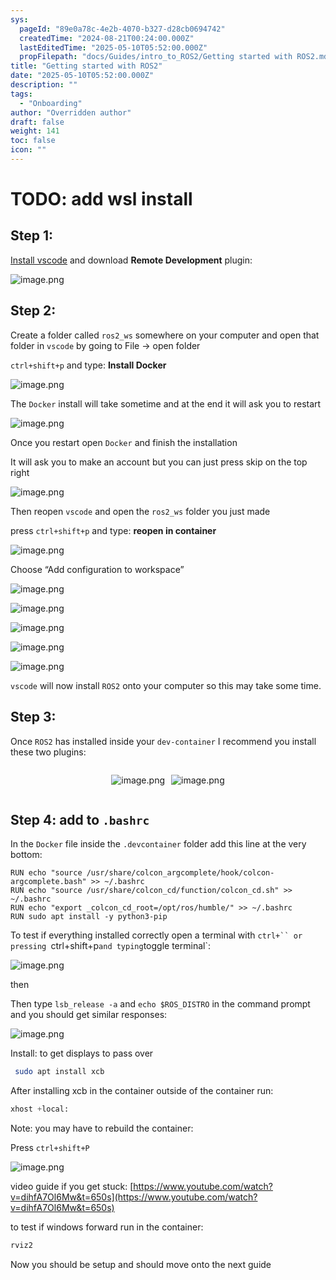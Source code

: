 ```yaml
---
sys:
  pageId: "89e0a78c-4e2b-4070-b327-d28cb0694742"
  createdTime: "2024-08-21T00:24:00.000Z"
  lastEditedTime: "2025-05-10T05:52:00.000Z"
  propFilepath: "docs/Guides/intro_to_ROS2/Getting started with ROS2.md"
title: "Getting started with ROS2"
date: "2025-05-10T05:52:00.000Z"
description: ""
tags:
  - "Onboarding"
author: "Overridden author"
draft: false
weight: 141
toc: false
icon: ""
---
```


# TODO: add wsl install

## Step 1:

[Install vscode](https://code.visualstudio.com/download) and download **Remote Development** plugin:

![image.png](https://prod-files-secure.s3.us-west-2.amazonaws.com/d518164a-d88e-44d1-a4ee-3adb3bd8bce0/efb52993-1881-4a40-b95e-6f020334f022/image.png?X-Amz-Algorithm=AWS4-HMAC-SHA256&X-Amz-Content-Sha256=UNSIGNED-PAYLOAD&X-Amz-Credential=ASIAZI2LB466WRMJ7BAD%2F20250721%2Fus-west-2%2Fs3%2Faws4_request&X-Amz-Date=20250721T071730Z&X-Amz-Expires=3600&X-Amz-Security-Token=IQoJb3JpZ2luX2VjELX%2F%2F%2F%2F%2F%2F%2F%2F%2F%2FwEaCXVzLXdlc3QtMiJIMEYCIQDLR2TCjBpKmk7aqssr8RQxR2sbzW4jbExrYQWBfF2MbwIhAIz5u6q7Xdf9TBxiW0CH4UQEAGswLRJ5lJ48onUTe%2Bc0KogECM7%2F%2F%2F%2F%2F%2F%2F%2F%2F%2FwEQABoMNjM3NDIzMTgzODA1IgzO1qSs%2BXG6GRovv1cq3AMKkwkKFUZ3%2FWFod48XHo7PrbOewputPevjE%2BPQtQi3SkWY%2BUDGqV9NiGVRrkuFS3WDTvY7YvxA%2BLYOSLnAXNvkdpiTisldc2ukIuaIBZchD0EZNO3qT5w5chdTfqbBINqxXV66EOt2tfxjhPoNmT4iJGyAMuw%2Fg6LWmGY1rd7LcMh6fF0s%2B3UefhCEVIE62GY%2BkutM68K8IfhezPeURZayzriVZ4DcprMDvB1SBYJ6Y2b2OsAzp2q%2FHIMbMJ8c9d1%2BxqPSsUrHHR1RWVIKWx%2FolE3H5BlfnGZ20rMQC%2Fy5auQIrADUxvBwY0pzGF4c25U74YafUlaYUKCqFfceLZdSx%2F5LvPr%2BDX%2F%2BhixOqMAEWYmbRVSSahFVq3WHQ%2FlfzcUvJkOYgGMeJ6RWy5bprsNKZlXF5eWtGMDpWKjT%2BRpqQGYoCOVEGRldMDnaSLG6U8bzB6bMC4GKvzNoN2bLTlxyNSHlae5aGG3jo2OJHwphEyo4S4cuCxtqExZZTBqkaYSiosfbnVlOpmrKMdtGW2gpdub2G4X62%2F2JDIaWJ%2FRGip5WvMqsO324OuqaRtNREn8em9nNrw4JTCJ1MmvxQyW3orbNVUMg8iS7hxAAvo%2FSM5pdQU55aEVbQ4VH%2FzD4kvfDBjqkAXaAkv2lR1ul0Up6klxlGR%2BQgQ771AcoZFMcbor%2FTPdosB0CRu4BOM1PBI12jOLVZOjCrWMe2VMTtRyQf8O8iXdVa%2F9pYqFW616h7N2ocXIxNkTeWFwZQfu0t1Ul05dppjQ7hF4YfchBFlMqnT32B5FBVI%2BHx68oSWCKAIsMFPXaFemHc8DGzo8O%2Flwn2p9P%2BPx0QOp3QHscZgg9eOAUSBPSmPT8&X-Amz-Signature=2281762d7728756ff2955bfd24f2dba832f48a06cc108a1fe676b43de774a258&X-Amz-SignedHeaders=host&x-amz-checksum-mode=ENABLED&x-id=GetObject)

## Step 2:

Create a folder called `ros2_ws` somewhere on your computer and open that folder in `vscode` by going to File → open folder 

`ctrl+shift+p` and type: **Install Docker**

![image.png](https://prod-files-secure.s3.us-west-2.amazonaws.com/d518164a-d88e-44d1-a4ee-3adb3bd8bce0/2269dc0e-1cd5-47ff-bceb-c04ad9b2eab0/image.png?X-Amz-Algorithm=AWS4-HMAC-SHA256&X-Amz-Content-Sha256=UNSIGNED-PAYLOAD&X-Amz-Credential=ASIAZI2LB466WRMJ7BAD%2F20250721%2Fus-west-2%2Fs3%2Faws4_request&X-Amz-Date=20250721T071730Z&X-Amz-Expires=3600&X-Amz-Security-Token=IQoJb3JpZ2luX2VjELX%2F%2F%2F%2F%2F%2F%2F%2F%2F%2FwEaCXVzLXdlc3QtMiJIMEYCIQDLR2TCjBpKmk7aqssr8RQxR2sbzW4jbExrYQWBfF2MbwIhAIz5u6q7Xdf9TBxiW0CH4UQEAGswLRJ5lJ48onUTe%2Bc0KogECM7%2F%2F%2F%2F%2F%2F%2F%2F%2F%2FwEQABoMNjM3NDIzMTgzODA1IgzO1qSs%2BXG6GRovv1cq3AMKkwkKFUZ3%2FWFod48XHo7PrbOewputPevjE%2BPQtQi3SkWY%2BUDGqV9NiGVRrkuFS3WDTvY7YvxA%2BLYOSLnAXNvkdpiTisldc2ukIuaIBZchD0EZNO3qT5w5chdTfqbBINqxXV66EOt2tfxjhPoNmT4iJGyAMuw%2Fg6LWmGY1rd7LcMh6fF0s%2B3UefhCEVIE62GY%2BkutM68K8IfhezPeURZayzriVZ4DcprMDvB1SBYJ6Y2b2OsAzp2q%2FHIMbMJ8c9d1%2BxqPSsUrHHR1RWVIKWx%2FolE3H5BlfnGZ20rMQC%2Fy5auQIrADUxvBwY0pzGF4c25U74YafUlaYUKCqFfceLZdSx%2F5LvPr%2BDX%2F%2BhixOqMAEWYmbRVSSahFVq3WHQ%2FlfzcUvJkOYgGMeJ6RWy5bprsNKZlXF5eWtGMDpWKjT%2BRpqQGYoCOVEGRldMDnaSLG6U8bzB6bMC4GKvzNoN2bLTlxyNSHlae5aGG3jo2OJHwphEyo4S4cuCxtqExZZTBqkaYSiosfbnVlOpmrKMdtGW2gpdub2G4X62%2F2JDIaWJ%2FRGip5WvMqsO324OuqaRtNREn8em9nNrw4JTCJ1MmvxQyW3orbNVUMg8iS7hxAAvo%2FSM5pdQU55aEVbQ4VH%2FzD4kvfDBjqkAXaAkv2lR1ul0Up6klxlGR%2BQgQ771AcoZFMcbor%2FTPdosB0CRu4BOM1PBI12jOLVZOjCrWMe2VMTtRyQf8O8iXdVa%2F9pYqFW616h7N2ocXIxNkTeWFwZQfu0t1Ul05dppjQ7hF4YfchBFlMqnT32B5FBVI%2BHx68oSWCKAIsMFPXaFemHc8DGzo8O%2Flwn2p9P%2BPx0QOp3QHscZgg9eOAUSBPSmPT8&X-Amz-Signature=2c7ff5edce56204eebd5e04a82053c781ba9af723d1eb6cd4863dca64269c078&X-Amz-SignedHeaders=host&x-amz-checksum-mode=ENABLED&x-id=GetObject)

The `Docker` install will take sometime and at the end it will ask you to restart

![image.png](https://prod-files-secure.s3.us-west-2.amazonaws.com/d518164a-d88e-44d1-a4ee-3adb3bd8bce0/ed233f78-be33-4b1f-b89c-9c346c0e961e/image.png?X-Amz-Algorithm=AWS4-HMAC-SHA256&X-Amz-Content-Sha256=UNSIGNED-PAYLOAD&X-Amz-Credential=ASIAZI2LB466WRMJ7BAD%2F20250721%2Fus-west-2%2Fs3%2Faws4_request&X-Amz-Date=20250721T071730Z&X-Amz-Expires=3600&X-Amz-Security-Token=IQoJb3JpZ2luX2VjELX%2F%2F%2F%2F%2F%2F%2F%2F%2F%2FwEaCXVzLXdlc3QtMiJIMEYCIQDLR2TCjBpKmk7aqssr8RQxR2sbzW4jbExrYQWBfF2MbwIhAIz5u6q7Xdf9TBxiW0CH4UQEAGswLRJ5lJ48onUTe%2Bc0KogECM7%2F%2F%2F%2F%2F%2F%2F%2F%2F%2FwEQABoMNjM3NDIzMTgzODA1IgzO1qSs%2BXG6GRovv1cq3AMKkwkKFUZ3%2FWFod48XHo7PrbOewputPevjE%2BPQtQi3SkWY%2BUDGqV9NiGVRrkuFS3WDTvY7YvxA%2BLYOSLnAXNvkdpiTisldc2ukIuaIBZchD0EZNO3qT5w5chdTfqbBINqxXV66EOt2tfxjhPoNmT4iJGyAMuw%2Fg6LWmGY1rd7LcMh6fF0s%2B3UefhCEVIE62GY%2BkutM68K8IfhezPeURZayzriVZ4DcprMDvB1SBYJ6Y2b2OsAzp2q%2FHIMbMJ8c9d1%2BxqPSsUrHHR1RWVIKWx%2FolE3H5BlfnGZ20rMQC%2Fy5auQIrADUxvBwY0pzGF4c25U74YafUlaYUKCqFfceLZdSx%2F5LvPr%2BDX%2F%2BhixOqMAEWYmbRVSSahFVq3WHQ%2FlfzcUvJkOYgGMeJ6RWy5bprsNKZlXF5eWtGMDpWKjT%2BRpqQGYoCOVEGRldMDnaSLG6U8bzB6bMC4GKvzNoN2bLTlxyNSHlae5aGG3jo2OJHwphEyo4S4cuCxtqExZZTBqkaYSiosfbnVlOpmrKMdtGW2gpdub2G4X62%2F2JDIaWJ%2FRGip5WvMqsO324OuqaRtNREn8em9nNrw4JTCJ1MmvxQyW3orbNVUMg8iS7hxAAvo%2FSM5pdQU55aEVbQ4VH%2FzD4kvfDBjqkAXaAkv2lR1ul0Up6klxlGR%2BQgQ771AcoZFMcbor%2FTPdosB0CRu4BOM1PBI12jOLVZOjCrWMe2VMTtRyQf8O8iXdVa%2F9pYqFW616h7N2ocXIxNkTeWFwZQfu0t1Ul05dppjQ7hF4YfchBFlMqnT32B5FBVI%2BHx68oSWCKAIsMFPXaFemHc8DGzo8O%2Flwn2p9P%2BPx0QOp3QHscZgg9eOAUSBPSmPT8&X-Amz-Signature=93623a52aed826af832be0ebdb332cfd0cb6d6b3befe0bc0927ba5fc34292fa2&X-Amz-SignedHeaders=host&x-amz-checksum-mode=ENABLED&x-id=GetObject)

Once you restart open `Docker` and finish the installation

It will ask you to make an account but you can just press skip on the top right

![image.png](https://prod-files-secure.s3.us-west-2.amazonaws.com/d518164a-d88e-44d1-a4ee-3adb3bd8bce0/21010ad9-1659-4fd9-9f59-9932a09b2a3d/image.png?X-Amz-Algorithm=AWS4-HMAC-SHA256&X-Amz-Content-Sha256=UNSIGNED-PAYLOAD&X-Amz-Credential=ASIAZI2LB466WRMJ7BAD%2F20250721%2Fus-west-2%2Fs3%2Faws4_request&X-Amz-Date=20250721T071730Z&X-Amz-Expires=3600&X-Amz-Security-Token=IQoJb3JpZ2luX2VjELX%2F%2F%2F%2F%2F%2F%2F%2F%2F%2FwEaCXVzLXdlc3QtMiJIMEYCIQDLR2TCjBpKmk7aqssr8RQxR2sbzW4jbExrYQWBfF2MbwIhAIz5u6q7Xdf9TBxiW0CH4UQEAGswLRJ5lJ48onUTe%2Bc0KogECM7%2F%2F%2F%2F%2F%2F%2F%2F%2F%2FwEQABoMNjM3NDIzMTgzODA1IgzO1qSs%2BXG6GRovv1cq3AMKkwkKFUZ3%2FWFod48XHo7PrbOewputPevjE%2BPQtQi3SkWY%2BUDGqV9NiGVRrkuFS3WDTvY7YvxA%2BLYOSLnAXNvkdpiTisldc2ukIuaIBZchD0EZNO3qT5w5chdTfqbBINqxXV66EOt2tfxjhPoNmT4iJGyAMuw%2Fg6LWmGY1rd7LcMh6fF0s%2B3UefhCEVIE62GY%2BkutM68K8IfhezPeURZayzriVZ4DcprMDvB1SBYJ6Y2b2OsAzp2q%2FHIMbMJ8c9d1%2BxqPSsUrHHR1RWVIKWx%2FolE3H5BlfnGZ20rMQC%2Fy5auQIrADUxvBwY0pzGF4c25U74YafUlaYUKCqFfceLZdSx%2F5LvPr%2BDX%2F%2BhixOqMAEWYmbRVSSahFVq3WHQ%2FlfzcUvJkOYgGMeJ6RWy5bprsNKZlXF5eWtGMDpWKjT%2BRpqQGYoCOVEGRldMDnaSLG6U8bzB6bMC4GKvzNoN2bLTlxyNSHlae5aGG3jo2OJHwphEyo4S4cuCxtqExZZTBqkaYSiosfbnVlOpmrKMdtGW2gpdub2G4X62%2F2JDIaWJ%2FRGip5WvMqsO324OuqaRtNREn8em9nNrw4JTCJ1MmvxQyW3orbNVUMg8iS7hxAAvo%2FSM5pdQU55aEVbQ4VH%2FzD4kvfDBjqkAXaAkv2lR1ul0Up6klxlGR%2BQgQ771AcoZFMcbor%2FTPdosB0CRu4BOM1PBI12jOLVZOjCrWMe2VMTtRyQf8O8iXdVa%2F9pYqFW616h7N2ocXIxNkTeWFwZQfu0t1Ul05dppjQ7hF4YfchBFlMqnT32B5FBVI%2BHx68oSWCKAIsMFPXaFemHc8DGzo8O%2Flwn2p9P%2BPx0QOp3QHscZgg9eOAUSBPSmPT8&X-Amz-Signature=d4995b8731d2b5ea239537af8e650fe5387421ca8d70f445b6743b9e0ee8b6fb&X-Amz-SignedHeaders=host&x-amz-checksum-mode=ENABLED&x-id=GetObject)

Then reopen `vscode` and open the `ros2_ws` folder you just made

press `ctrl+shift+p` and type: **reopen in container**

![image.png](https://prod-files-secure.s3.us-west-2.amazonaws.com/d518164a-d88e-44d1-a4ee-3adb3bd8bce0/4e93b8c2-41ad-488c-8095-c74205196118/image.png?X-Amz-Algorithm=AWS4-HMAC-SHA256&X-Amz-Content-Sha256=UNSIGNED-PAYLOAD&X-Amz-Credential=ASIAZI2LB466WRMJ7BAD%2F20250721%2Fus-west-2%2Fs3%2Faws4_request&X-Amz-Date=20250721T071730Z&X-Amz-Expires=3600&X-Amz-Security-Token=IQoJb3JpZ2luX2VjELX%2F%2F%2F%2F%2F%2F%2F%2F%2F%2FwEaCXVzLXdlc3QtMiJIMEYCIQDLR2TCjBpKmk7aqssr8RQxR2sbzW4jbExrYQWBfF2MbwIhAIz5u6q7Xdf9TBxiW0CH4UQEAGswLRJ5lJ48onUTe%2Bc0KogECM7%2F%2F%2F%2F%2F%2F%2F%2F%2F%2FwEQABoMNjM3NDIzMTgzODA1IgzO1qSs%2BXG6GRovv1cq3AMKkwkKFUZ3%2FWFod48XHo7PrbOewputPevjE%2BPQtQi3SkWY%2BUDGqV9NiGVRrkuFS3WDTvY7YvxA%2BLYOSLnAXNvkdpiTisldc2ukIuaIBZchD0EZNO3qT5w5chdTfqbBINqxXV66EOt2tfxjhPoNmT4iJGyAMuw%2Fg6LWmGY1rd7LcMh6fF0s%2B3UefhCEVIE62GY%2BkutM68K8IfhezPeURZayzriVZ4DcprMDvB1SBYJ6Y2b2OsAzp2q%2FHIMbMJ8c9d1%2BxqPSsUrHHR1RWVIKWx%2FolE3H5BlfnGZ20rMQC%2Fy5auQIrADUxvBwY0pzGF4c25U74YafUlaYUKCqFfceLZdSx%2F5LvPr%2BDX%2F%2BhixOqMAEWYmbRVSSahFVq3WHQ%2FlfzcUvJkOYgGMeJ6RWy5bprsNKZlXF5eWtGMDpWKjT%2BRpqQGYoCOVEGRldMDnaSLG6U8bzB6bMC4GKvzNoN2bLTlxyNSHlae5aGG3jo2OJHwphEyo4S4cuCxtqExZZTBqkaYSiosfbnVlOpmrKMdtGW2gpdub2G4X62%2F2JDIaWJ%2FRGip5WvMqsO324OuqaRtNREn8em9nNrw4JTCJ1MmvxQyW3orbNVUMg8iS7hxAAvo%2FSM5pdQU55aEVbQ4VH%2FzD4kvfDBjqkAXaAkv2lR1ul0Up6klxlGR%2BQgQ771AcoZFMcbor%2FTPdosB0CRu4BOM1PBI12jOLVZOjCrWMe2VMTtRyQf8O8iXdVa%2F9pYqFW616h7N2ocXIxNkTeWFwZQfu0t1Ul05dppjQ7hF4YfchBFlMqnT32B5FBVI%2BHx68oSWCKAIsMFPXaFemHc8DGzo8O%2Flwn2p9P%2BPx0QOp3QHscZgg9eOAUSBPSmPT8&X-Amz-Signature=f710f5602d4d8a65bc8faa62a6f4084968f3b14f44a48d3884a51040d9e94afe&X-Amz-SignedHeaders=host&x-amz-checksum-mode=ENABLED&x-id=GetObject)

Choose “Add configuration to workspace”

![image.png](https://prod-files-secure.s3.us-west-2.amazonaws.com/d518164a-d88e-44d1-a4ee-3adb3bd8bce0/9560b282-5060-4989-ba37-97e7b2c22476/image.png?X-Amz-Algorithm=AWS4-HMAC-SHA256&X-Amz-Content-Sha256=UNSIGNED-PAYLOAD&X-Amz-Credential=ASIAZI2LB466WRMJ7BAD%2F20250721%2Fus-west-2%2Fs3%2Faws4_request&X-Amz-Date=20250721T071730Z&X-Amz-Expires=3600&X-Amz-Security-Token=IQoJb3JpZ2luX2VjELX%2F%2F%2F%2F%2F%2F%2F%2F%2F%2FwEaCXVzLXdlc3QtMiJIMEYCIQDLR2TCjBpKmk7aqssr8RQxR2sbzW4jbExrYQWBfF2MbwIhAIz5u6q7Xdf9TBxiW0CH4UQEAGswLRJ5lJ48onUTe%2Bc0KogECM7%2F%2F%2F%2F%2F%2F%2F%2F%2F%2FwEQABoMNjM3NDIzMTgzODA1IgzO1qSs%2BXG6GRovv1cq3AMKkwkKFUZ3%2FWFod48XHo7PrbOewputPevjE%2BPQtQi3SkWY%2BUDGqV9NiGVRrkuFS3WDTvY7YvxA%2BLYOSLnAXNvkdpiTisldc2ukIuaIBZchD0EZNO3qT5w5chdTfqbBINqxXV66EOt2tfxjhPoNmT4iJGyAMuw%2Fg6LWmGY1rd7LcMh6fF0s%2B3UefhCEVIE62GY%2BkutM68K8IfhezPeURZayzriVZ4DcprMDvB1SBYJ6Y2b2OsAzp2q%2FHIMbMJ8c9d1%2BxqPSsUrHHR1RWVIKWx%2FolE3H5BlfnGZ20rMQC%2Fy5auQIrADUxvBwY0pzGF4c25U74YafUlaYUKCqFfceLZdSx%2F5LvPr%2BDX%2F%2BhixOqMAEWYmbRVSSahFVq3WHQ%2FlfzcUvJkOYgGMeJ6RWy5bprsNKZlXF5eWtGMDpWKjT%2BRpqQGYoCOVEGRldMDnaSLG6U8bzB6bMC4GKvzNoN2bLTlxyNSHlae5aGG3jo2OJHwphEyo4S4cuCxtqExZZTBqkaYSiosfbnVlOpmrKMdtGW2gpdub2G4X62%2F2JDIaWJ%2FRGip5WvMqsO324OuqaRtNREn8em9nNrw4JTCJ1MmvxQyW3orbNVUMg8iS7hxAAvo%2FSM5pdQU55aEVbQ4VH%2FzD4kvfDBjqkAXaAkv2lR1ul0Up6klxlGR%2BQgQ771AcoZFMcbor%2FTPdosB0CRu4BOM1PBI12jOLVZOjCrWMe2VMTtRyQf8O8iXdVa%2F9pYqFW616h7N2ocXIxNkTeWFwZQfu0t1Ul05dppjQ7hF4YfchBFlMqnT32B5FBVI%2BHx68oSWCKAIsMFPXaFemHc8DGzo8O%2Flwn2p9P%2BPx0QOp3QHscZgg9eOAUSBPSmPT8&X-Amz-Signature=de3c0574bff03fe7b13b51ac947d8c503a6cda7b9a4e43868cc230a49acc9227&X-Amz-SignedHeaders=host&x-amz-checksum-mode=ENABLED&x-id=GetObject)

![image.png](https://prod-files-secure.s3.us-west-2.amazonaws.com/d518164a-d88e-44d1-a4ee-3adb3bd8bce0/2ee63f81-886b-48e8-a553-dc6e5eac99e4/image.png?X-Amz-Algorithm=AWS4-HMAC-SHA256&X-Amz-Content-Sha256=UNSIGNED-PAYLOAD&X-Amz-Credential=ASIAZI2LB466WRMJ7BAD%2F20250721%2Fus-west-2%2Fs3%2Faws4_request&X-Amz-Date=20250721T071730Z&X-Amz-Expires=3600&X-Amz-Security-Token=IQoJb3JpZ2luX2VjELX%2F%2F%2F%2F%2F%2F%2F%2F%2F%2FwEaCXVzLXdlc3QtMiJIMEYCIQDLR2TCjBpKmk7aqssr8RQxR2sbzW4jbExrYQWBfF2MbwIhAIz5u6q7Xdf9TBxiW0CH4UQEAGswLRJ5lJ48onUTe%2Bc0KogECM7%2F%2F%2F%2F%2F%2F%2F%2F%2F%2FwEQABoMNjM3NDIzMTgzODA1IgzO1qSs%2BXG6GRovv1cq3AMKkwkKFUZ3%2FWFod48XHo7PrbOewputPevjE%2BPQtQi3SkWY%2BUDGqV9NiGVRrkuFS3WDTvY7YvxA%2BLYOSLnAXNvkdpiTisldc2ukIuaIBZchD0EZNO3qT5w5chdTfqbBINqxXV66EOt2tfxjhPoNmT4iJGyAMuw%2Fg6LWmGY1rd7LcMh6fF0s%2B3UefhCEVIE62GY%2BkutM68K8IfhezPeURZayzriVZ4DcprMDvB1SBYJ6Y2b2OsAzp2q%2FHIMbMJ8c9d1%2BxqPSsUrHHR1RWVIKWx%2FolE3H5BlfnGZ20rMQC%2Fy5auQIrADUxvBwY0pzGF4c25U74YafUlaYUKCqFfceLZdSx%2F5LvPr%2BDX%2F%2BhixOqMAEWYmbRVSSahFVq3WHQ%2FlfzcUvJkOYgGMeJ6RWy5bprsNKZlXF5eWtGMDpWKjT%2BRpqQGYoCOVEGRldMDnaSLG6U8bzB6bMC4GKvzNoN2bLTlxyNSHlae5aGG3jo2OJHwphEyo4S4cuCxtqExZZTBqkaYSiosfbnVlOpmrKMdtGW2gpdub2G4X62%2F2JDIaWJ%2FRGip5WvMqsO324OuqaRtNREn8em9nNrw4JTCJ1MmvxQyW3orbNVUMg8iS7hxAAvo%2FSM5pdQU55aEVbQ4VH%2FzD4kvfDBjqkAXaAkv2lR1ul0Up6klxlGR%2BQgQ771AcoZFMcbor%2FTPdosB0CRu4BOM1PBI12jOLVZOjCrWMe2VMTtRyQf8O8iXdVa%2F9pYqFW616h7N2ocXIxNkTeWFwZQfu0t1Ul05dppjQ7hF4YfchBFlMqnT32B5FBVI%2BHx68oSWCKAIsMFPXaFemHc8DGzo8O%2Flwn2p9P%2BPx0QOp3QHscZgg9eOAUSBPSmPT8&X-Amz-Signature=883f9369f10f9089765f282e5b52a55bcf5d4fac75ab9be839fed91580a8e9cf&X-Amz-SignedHeaders=host&x-amz-checksum-mode=ENABLED&x-id=GetObject)

![image.png](https://prod-files-secure.s3.us-west-2.amazonaws.com/d518164a-d88e-44d1-a4ee-3adb3bd8bce0/ae1580b2-b048-407e-aed9-b584224a7a04/image.png?X-Amz-Algorithm=AWS4-HMAC-SHA256&X-Amz-Content-Sha256=UNSIGNED-PAYLOAD&X-Amz-Credential=ASIAZI2LB466WRMJ7BAD%2F20250721%2Fus-west-2%2Fs3%2Faws4_request&X-Amz-Date=20250721T071730Z&X-Amz-Expires=3600&X-Amz-Security-Token=IQoJb3JpZ2luX2VjELX%2F%2F%2F%2F%2F%2F%2F%2F%2F%2FwEaCXVzLXdlc3QtMiJIMEYCIQDLR2TCjBpKmk7aqssr8RQxR2sbzW4jbExrYQWBfF2MbwIhAIz5u6q7Xdf9TBxiW0CH4UQEAGswLRJ5lJ48onUTe%2Bc0KogECM7%2F%2F%2F%2F%2F%2F%2F%2F%2F%2FwEQABoMNjM3NDIzMTgzODA1IgzO1qSs%2BXG6GRovv1cq3AMKkwkKFUZ3%2FWFod48XHo7PrbOewputPevjE%2BPQtQi3SkWY%2BUDGqV9NiGVRrkuFS3WDTvY7YvxA%2BLYOSLnAXNvkdpiTisldc2ukIuaIBZchD0EZNO3qT5w5chdTfqbBINqxXV66EOt2tfxjhPoNmT4iJGyAMuw%2Fg6LWmGY1rd7LcMh6fF0s%2B3UefhCEVIE62GY%2BkutM68K8IfhezPeURZayzriVZ4DcprMDvB1SBYJ6Y2b2OsAzp2q%2FHIMbMJ8c9d1%2BxqPSsUrHHR1RWVIKWx%2FolE3H5BlfnGZ20rMQC%2Fy5auQIrADUxvBwY0pzGF4c25U74YafUlaYUKCqFfceLZdSx%2F5LvPr%2BDX%2F%2BhixOqMAEWYmbRVSSahFVq3WHQ%2FlfzcUvJkOYgGMeJ6RWy5bprsNKZlXF5eWtGMDpWKjT%2BRpqQGYoCOVEGRldMDnaSLG6U8bzB6bMC4GKvzNoN2bLTlxyNSHlae5aGG3jo2OJHwphEyo4S4cuCxtqExZZTBqkaYSiosfbnVlOpmrKMdtGW2gpdub2G4X62%2F2JDIaWJ%2FRGip5WvMqsO324OuqaRtNREn8em9nNrw4JTCJ1MmvxQyW3orbNVUMg8iS7hxAAvo%2FSM5pdQU55aEVbQ4VH%2FzD4kvfDBjqkAXaAkv2lR1ul0Up6klxlGR%2BQgQ771AcoZFMcbor%2FTPdosB0CRu4BOM1PBI12jOLVZOjCrWMe2VMTtRyQf8O8iXdVa%2F9pYqFW616h7N2ocXIxNkTeWFwZQfu0t1Ul05dppjQ7hF4YfchBFlMqnT32B5FBVI%2BHx68oSWCKAIsMFPXaFemHc8DGzo8O%2Flwn2p9P%2BPx0QOp3QHscZgg9eOAUSBPSmPT8&X-Amz-Signature=f37920a97ff8adb9a944b1d676834dcba46c998626f4d7931102272748796289&X-Amz-SignedHeaders=host&x-amz-checksum-mode=ENABLED&x-id=GetObject)

![image.png](https://prod-files-secure.s3.us-west-2.amazonaws.com/d518164a-d88e-44d1-a4ee-3adb3bd8bce0/53255b28-f75e-430f-b9e3-c0ac8577e42b/image.png?X-Amz-Algorithm=AWS4-HMAC-SHA256&X-Amz-Content-Sha256=UNSIGNED-PAYLOAD&X-Amz-Credential=ASIAZI2LB466WRMJ7BAD%2F20250721%2Fus-west-2%2Fs3%2Faws4_request&X-Amz-Date=20250721T071730Z&X-Amz-Expires=3600&X-Amz-Security-Token=IQoJb3JpZ2luX2VjELX%2F%2F%2F%2F%2F%2F%2F%2F%2F%2FwEaCXVzLXdlc3QtMiJIMEYCIQDLR2TCjBpKmk7aqssr8RQxR2sbzW4jbExrYQWBfF2MbwIhAIz5u6q7Xdf9TBxiW0CH4UQEAGswLRJ5lJ48onUTe%2Bc0KogECM7%2F%2F%2F%2F%2F%2F%2F%2F%2F%2FwEQABoMNjM3NDIzMTgzODA1IgzO1qSs%2BXG6GRovv1cq3AMKkwkKFUZ3%2FWFod48XHo7PrbOewputPevjE%2BPQtQi3SkWY%2BUDGqV9NiGVRrkuFS3WDTvY7YvxA%2BLYOSLnAXNvkdpiTisldc2ukIuaIBZchD0EZNO3qT5w5chdTfqbBINqxXV66EOt2tfxjhPoNmT4iJGyAMuw%2Fg6LWmGY1rd7LcMh6fF0s%2B3UefhCEVIE62GY%2BkutM68K8IfhezPeURZayzriVZ4DcprMDvB1SBYJ6Y2b2OsAzp2q%2FHIMbMJ8c9d1%2BxqPSsUrHHR1RWVIKWx%2FolE3H5BlfnGZ20rMQC%2Fy5auQIrADUxvBwY0pzGF4c25U74YafUlaYUKCqFfceLZdSx%2F5LvPr%2BDX%2F%2BhixOqMAEWYmbRVSSahFVq3WHQ%2FlfzcUvJkOYgGMeJ6RWy5bprsNKZlXF5eWtGMDpWKjT%2BRpqQGYoCOVEGRldMDnaSLG6U8bzB6bMC4GKvzNoN2bLTlxyNSHlae5aGG3jo2OJHwphEyo4S4cuCxtqExZZTBqkaYSiosfbnVlOpmrKMdtGW2gpdub2G4X62%2F2JDIaWJ%2FRGip5WvMqsO324OuqaRtNREn8em9nNrw4JTCJ1MmvxQyW3orbNVUMg8iS7hxAAvo%2FSM5pdQU55aEVbQ4VH%2FzD4kvfDBjqkAXaAkv2lR1ul0Up6klxlGR%2BQgQ771AcoZFMcbor%2FTPdosB0CRu4BOM1PBI12jOLVZOjCrWMe2VMTtRyQf8O8iXdVa%2F9pYqFW616h7N2ocXIxNkTeWFwZQfu0t1Ul05dppjQ7hF4YfchBFlMqnT32B5FBVI%2BHx68oSWCKAIsMFPXaFemHc8DGzo8O%2Flwn2p9P%2BPx0QOp3QHscZgg9eOAUSBPSmPT8&X-Amz-Signature=811da1e741a979f63d58a74356842e1111b92c6b2edbeaf564b83fb8c175b9e8&X-Amz-SignedHeaders=host&x-amz-checksum-mode=ENABLED&x-id=GetObject)

![image.png](https://prod-files-secure.s3.us-west-2.amazonaws.com/d518164a-d88e-44d1-a4ee-3adb3bd8bce0/7c562767-5af9-4ffb-97d1-327bcdf4ee00/image.png?X-Amz-Algorithm=AWS4-HMAC-SHA256&X-Amz-Content-Sha256=UNSIGNED-PAYLOAD&X-Amz-Credential=ASIAZI2LB466WRMJ7BAD%2F20250721%2Fus-west-2%2Fs3%2Faws4_request&X-Amz-Date=20250721T071730Z&X-Amz-Expires=3600&X-Amz-Security-Token=IQoJb3JpZ2luX2VjELX%2F%2F%2F%2F%2F%2F%2F%2F%2F%2FwEaCXVzLXdlc3QtMiJIMEYCIQDLR2TCjBpKmk7aqssr8RQxR2sbzW4jbExrYQWBfF2MbwIhAIz5u6q7Xdf9TBxiW0CH4UQEAGswLRJ5lJ48onUTe%2Bc0KogECM7%2F%2F%2F%2F%2F%2F%2F%2F%2F%2FwEQABoMNjM3NDIzMTgzODA1IgzO1qSs%2BXG6GRovv1cq3AMKkwkKFUZ3%2FWFod48XHo7PrbOewputPevjE%2BPQtQi3SkWY%2BUDGqV9NiGVRrkuFS3WDTvY7YvxA%2BLYOSLnAXNvkdpiTisldc2ukIuaIBZchD0EZNO3qT5w5chdTfqbBINqxXV66EOt2tfxjhPoNmT4iJGyAMuw%2Fg6LWmGY1rd7LcMh6fF0s%2B3UefhCEVIE62GY%2BkutM68K8IfhezPeURZayzriVZ4DcprMDvB1SBYJ6Y2b2OsAzp2q%2FHIMbMJ8c9d1%2BxqPSsUrHHR1RWVIKWx%2FolE3H5BlfnGZ20rMQC%2Fy5auQIrADUxvBwY0pzGF4c25U74YafUlaYUKCqFfceLZdSx%2F5LvPr%2BDX%2F%2BhixOqMAEWYmbRVSSahFVq3WHQ%2FlfzcUvJkOYgGMeJ6RWy5bprsNKZlXF5eWtGMDpWKjT%2BRpqQGYoCOVEGRldMDnaSLG6U8bzB6bMC4GKvzNoN2bLTlxyNSHlae5aGG3jo2OJHwphEyo4S4cuCxtqExZZTBqkaYSiosfbnVlOpmrKMdtGW2gpdub2G4X62%2F2JDIaWJ%2FRGip5WvMqsO324OuqaRtNREn8em9nNrw4JTCJ1MmvxQyW3orbNVUMg8iS7hxAAvo%2FSM5pdQU55aEVbQ4VH%2FzD4kvfDBjqkAXaAkv2lR1ul0Up6klxlGR%2BQgQ771AcoZFMcbor%2FTPdosB0CRu4BOM1PBI12jOLVZOjCrWMe2VMTtRyQf8O8iXdVa%2F9pYqFW616h7N2ocXIxNkTeWFwZQfu0t1Ul05dppjQ7hF4YfchBFlMqnT32B5FBVI%2BHx68oSWCKAIsMFPXaFemHc8DGzo8O%2Flwn2p9P%2BPx0QOp3QHscZgg9eOAUSBPSmPT8&X-Amz-Signature=249c95fa55f4705df5c1d96fc5d71b094f4cb8fbe9f6cba78cac647608faaf7b&X-Amz-SignedHeaders=host&x-amz-checksum-mode=ENABLED&x-id=GetObject)

`vscode` will now install `ROS2` onto your computer so this may take some time.

## Step 3:

Once `ROS2` has installed inside your `dev-container` I recommend you install these two plugins:

<div style="display: flex;flex-direction: row; column-gap:10px; max-width: 630px;justify-content: center;">
<div>

![image.png](https://prod-files-secure.s3.us-west-2.amazonaws.com/d518164a-d88e-44d1-a4ee-3adb3bd8bce0/3fc3d550-5a54-4ba1-ba6b-faa01cdb7369/image.png?X-Amz-Algorithm=AWS4-HMAC-SHA256&X-Amz-Content-Sha256=UNSIGNED-PAYLOAD&X-Amz-Credential=ASIAZI2LB466T6SMJDDB%2F20250721%2Fus-west-2%2Fs3%2Faws4_request&X-Amz-Date=20250721T071735Z&X-Amz-Expires=3600&X-Amz-Security-Token=IQoJb3JpZ2luX2VjELX%2F%2F%2F%2F%2F%2F%2F%2F%2F%2FwEaCXVzLXdlc3QtMiJGMEQCIBzQDInznTJdi9EjGrQByDdPIf1Cxue9QFigB76djyMTAiBlFT2yM88vBv1g9F7V%2FwqbV6W597znCQpe8kGoDmmmcSqIBAjO%2F%2F%2F%2F%2F%2F%2F%2F%2F%2F8BEAAaDDYzNzQyMzE4MzgwNSIMD4oOPpmqV1vA6Bz7KtwDgXUmNupSwi6%2BIa7FiSlsU3N8OR1U6b8WnOK8XgC5rBZmMfTGbe8ix99x2MCicxZOb3suIaNJ%2BCHS79c331DsfsH6Y4JO6onqBR1fWuK%2FGH1D0OzaB8S8I00rQQap0lc%2FSSmNF83YBgJcHb396l3e8g5XMcX%2BHrOfFWcLEEYgO%2F%2FcT7PN570mKNDmahl4YP9Q6QMmCyJgYbxaIPyXVPncl14%2FxQZ4qcQ8MkbDuXiCAqvMfD6ec6R6npb13jcr%2BTLAXkiXG510ZIz%2BqnoPA7Nd%2BN%2FSn5GOkEwu%2FundDsfFX44JIbWQo%2F0%2F2ZZYvujxSuKVOn71SoyNR%2BMAnx%2BZvvhOO2qCRN22Dnax%2FKoizcjBs1exeQIcpTBTySy1tp%2FmtfBZwShURYqpsVQdklmCi5OKmk%2B1%2B7f28JaYsyNUEi7%2FGoZRWGBSjSZ7ns9PejTkv0LTzSKyJieGc5cw%2FcUCtqWkrhC79Weg6oiFITDyIgUYbg5qwjAFw2yYFPR7ycDik2yn7t1tfK63TqBJ1mOQYol1w%2FGofCm9%2B40JbzxMD%2FBSTGfmFGHyKF1pvElAocBQzb8vtdGCFa9MnvLt%2FlQOvWmbeV4XhciCTRRRNs4epkx0IcXBVq5ZJilEW4ZAGZcw2ZP3wwY6pgHVffyUdUSoIEep5ljr1qu3K8BH6AXeiRMnyu1x%2FCR%2FOhsa%2FZgL0lSq2GrIj7123ZAFhAMYOhW2I%2FKFlveq84ObyUrDGLGi9%2FvSgrytXIeiko0YnF6ngLK62EiRr85xw0EtVbRpK6n5ZfO1TWdeUAvzfZotmhb0QZW5Cgno0JMPTkCRuMTmsWwN32rpTVC6rbNNEkIbGSWeLGz3CSi4pTXT7r5tjZsx&X-Amz-Signature=381313fbe2672708efbe54d59fb112cffbc29b1bf4aa3757cb4830fb38d4a1e5&X-Amz-SignedHeaders=host&x-amz-checksum-mode=ENABLED&x-id=GetObject)

</div>
<div>

![image.png](https://prod-files-secure.s3.us-west-2.amazonaws.com/d518164a-d88e-44d1-a4ee-3adb3bd8bce0/d994cc66-13c2-4093-a5a3-f84cf4601a82/image.png?X-Amz-Algorithm=AWS4-HMAC-SHA256&X-Amz-Content-Sha256=UNSIGNED-PAYLOAD&X-Amz-Credential=ASIAZI2LB466YMN2FXBU%2F20250721%2Fus-west-2%2Fs3%2Faws4_request&X-Amz-Date=20250721T071735Z&X-Amz-Expires=3600&X-Amz-Security-Token=IQoJb3JpZ2luX2VjELX%2F%2F%2F%2F%2F%2F%2F%2F%2F%2FwEaCXVzLXdlc3QtMiJHMEUCIQD19E1GegwUHFv%2BldmodRxMU9Gh0gvWsFq9U2WeQ4PNagIgH6oRZZnDAQKFeRkP7cy8WsLpEscjHkESDDegzFR74LMqiAQIzv%2F%2F%2F%2F%2F%2F%2F%2F%2F%2FARAAGgw2Mzc0MjMxODM4MDUiDCD3%2BT%2FDj5Q5LzsW0SrcA8ZTFAog8rZEUOLiF%2BqvYC4BXx9p9IGn%2FAsndNwt%2BLnE3HV3uVWJTV152SEaqYlM6Cyf1J3Nh%2FZxnuFQOmJURBvPe1vyqf2hWSFrUV2Lo0NYN6iV52iN9NoHVBlZPP83j1SdfZ%2BjJvR5aaaZu8BTkfaGPQxaRBt45qh9Fqhj5P09YRXKxzgUCaA6VIZRp5zjiNjMBd3FUuj9IG%2BzpFql5LTpWOUy7qlv6KU%2FoslTVJ09yHCm8hhbz5Hff23%2BCT4iZctAzfiOI8oFl2tbE7HQRJ1ga%2F1ctcSCw08bVVR%2FnxA%2Fiv6EltmCHXpJDvcIokvk5tcCvKMlnJSvIchLmqmt7tdGnWUOaSfDLaO%2FZ7h4%2FYJ465S8xTxF0Xvs9FTNzMtw1QOeCM9Cbm89xV1qDMzG9hAdu91wlc1iK0nGCO79%2BuK3VHSDuzpE9tuoG77r0HWlzWHdgGwFoR8VW%2BmsHzY11Ski1CzO5wf4se3Xk3oNaHaZ9c3ka2FJBljGjYwumSRUbEaY%2FZ7LbEyzce83MYoqIEtTtJAEWALmyy1XtJNiJPDXWysXjElZx41ABrSXcN2%2BczYFt5VxKF2y7lmRkQv00fNubD8hj4LXcmHK3sOol5rvmuL9KuGlTmxIfLgAMNmT98MGOqUBFzdHBcGr8l5c3XypzeC3BwFhrBx8CSrY12hFxyi4RZzn24GeCtv%2FJ8ZnfYGfLpzkTmMj1julZTtm4lGED2T3pibQQxA6IMXkVakK%2FE4HhlILzu6kJ0zX3b7hJWp2K49bHl%2B3NG1FBYuMtvoDvG9YGNC3R5QEQYL16wl925kdej8iOfdchONVnR5lweB2r%2FHj6K2kQfrVM7t%2FHXsZab5BqShw1tG1&X-Amz-Signature=45d53b1198b21fabdc8e5b36cd24a3cbccdf7f421488664353d047a5585d1ba5&X-Amz-SignedHeaders=host&x-amz-checksum-mode=ENABLED&x-id=GetObject)

</div>
</div>

## Step 4: add to `.bashrc`

In the `Docker` file inside the `.devcontainer` folder add this line at the very bottom: 

```docker
RUN echo "source /usr/share/colcon_argcomplete/hook/colcon-argcomplete.bash" >> ~/.bashrc
RUN echo "source /usr/share/colcon_cd/function/colcon_cd.sh" >> ~/.bashrc
RUN echo "export _colcon_cd_root=/opt/ros/humble/" >> ~/.bashrc
RUN sudo apt install -y python3-pip 
```

To test if everything installed correctly open a terminal with `ctrl+`` or pressing `ctrl+shift+p` and typing `toggle terminal`:

![image.png](https://prod-files-secure.s3.us-west-2.amazonaws.com/d518164a-d88e-44d1-a4ee-3adb3bd8bce0/6a4943d8-b04e-4c02-9a58-775f3384d1a5/image.png?X-Amz-Algorithm=AWS4-HMAC-SHA256&X-Amz-Content-Sha256=UNSIGNED-PAYLOAD&X-Amz-Credential=ASIAZI2LB466WRMJ7BAD%2F20250721%2Fus-west-2%2Fs3%2Faws4_request&X-Amz-Date=20250721T071730Z&X-Amz-Expires=3600&X-Amz-Security-Token=IQoJb3JpZ2luX2VjELX%2F%2F%2F%2F%2F%2F%2F%2F%2F%2FwEaCXVzLXdlc3QtMiJIMEYCIQDLR2TCjBpKmk7aqssr8RQxR2sbzW4jbExrYQWBfF2MbwIhAIz5u6q7Xdf9TBxiW0CH4UQEAGswLRJ5lJ48onUTe%2Bc0KogECM7%2F%2F%2F%2F%2F%2F%2F%2F%2F%2FwEQABoMNjM3NDIzMTgzODA1IgzO1qSs%2BXG6GRovv1cq3AMKkwkKFUZ3%2FWFod48XHo7PrbOewputPevjE%2BPQtQi3SkWY%2BUDGqV9NiGVRrkuFS3WDTvY7YvxA%2BLYOSLnAXNvkdpiTisldc2ukIuaIBZchD0EZNO3qT5w5chdTfqbBINqxXV66EOt2tfxjhPoNmT4iJGyAMuw%2Fg6LWmGY1rd7LcMh6fF0s%2B3UefhCEVIE62GY%2BkutM68K8IfhezPeURZayzriVZ4DcprMDvB1SBYJ6Y2b2OsAzp2q%2FHIMbMJ8c9d1%2BxqPSsUrHHR1RWVIKWx%2FolE3H5BlfnGZ20rMQC%2Fy5auQIrADUxvBwY0pzGF4c25U74YafUlaYUKCqFfceLZdSx%2F5LvPr%2BDX%2F%2BhixOqMAEWYmbRVSSahFVq3WHQ%2FlfzcUvJkOYgGMeJ6RWy5bprsNKZlXF5eWtGMDpWKjT%2BRpqQGYoCOVEGRldMDnaSLG6U8bzB6bMC4GKvzNoN2bLTlxyNSHlae5aGG3jo2OJHwphEyo4S4cuCxtqExZZTBqkaYSiosfbnVlOpmrKMdtGW2gpdub2G4X62%2F2JDIaWJ%2FRGip5WvMqsO324OuqaRtNREn8em9nNrw4JTCJ1MmvxQyW3orbNVUMg8iS7hxAAvo%2FSM5pdQU55aEVbQ4VH%2FzD4kvfDBjqkAXaAkv2lR1ul0Up6klxlGR%2BQgQ771AcoZFMcbor%2FTPdosB0CRu4BOM1PBI12jOLVZOjCrWMe2VMTtRyQf8O8iXdVa%2F9pYqFW616h7N2ocXIxNkTeWFwZQfu0t1Ul05dppjQ7hF4YfchBFlMqnT32B5FBVI%2BHx68oSWCKAIsMFPXaFemHc8DGzo8O%2Flwn2p9P%2BPx0QOp3QHscZgg9eOAUSBPSmPT8&X-Amz-Signature=8ab6738a35deb124b61625d048359189b5b68ee2fc8dbaf4ed6203488f829877&X-Amz-SignedHeaders=host&x-amz-checksum-mode=ENABLED&x-id=GetObject)

then 

Then type `lsb_release -a` and `echo $ROS_DISTRO` in the command prompt and you should get similar responses:

![image.png](https://prod-files-secure.s3.us-west-2.amazonaws.com/d518164a-d88e-44d1-a4ee-3adb3bd8bce0/3e635dec-a805-4e85-8b9e-d000e5b71a4e/image.png?X-Amz-Algorithm=AWS4-HMAC-SHA256&X-Amz-Content-Sha256=UNSIGNED-PAYLOAD&X-Amz-Credential=ASIAZI2LB466WRMJ7BAD%2F20250721%2Fus-west-2%2Fs3%2Faws4_request&X-Amz-Date=20250721T071730Z&X-Amz-Expires=3600&X-Amz-Security-Token=IQoJb3JpZ2luX2VjELX%2F%2F%2F%2F%2F%2F%2F%2F%2F%2FwEaCXVzLXdlc3QtMiJIMEYCIQDLR2TCjBpKmk7aqssr8RQxR2sbzW4jbExrYQWBfF2MbwIhAIz5u6q7Xdf9TBxiW0CH4UQEAGswLRJ5lJ48onUTe%2Bc0KogECM7%2F%2F%2F%2F%2F%2F%2F%2F%2F%2FwEQABoMNjM3NDIzMTgzODA1IgzO1qSs%2BXG6GRovv1cq3AMKkwkKFUZ3%2FWFod48XHo7PrbOewputPevjE%2BPQtQi3SkWY%2BUDGqV9NiGVRrkuFS3WDTvY7YvxA%2BLYOSLnAXNvkdpiTisldc2ukIuaIBZchD0EZNO3qT5w5chdTfqbBINqxXV66EOt2tfxjhPoNmT4iJGyAMuw%2Fg6LWmGY1rd7LcMh6fF0s%2B3UefhCEVIE62GY%2BkutM68K8IfhezPeURZayzriVZ4DcprMDvB1SBYJ6Y2b2OsAzp2q%2FHIMbMJ8c9d1%2BxqPSsUrHHR1RWVIKWx%2FolE3H5BlfnGZ20rMQC%2Fy5auQIrADUxvBwY0pzGF4c25U74YafUlaYUKCqFfceLZdSx%2F5LvPr%2BDX%2F%2BhixOqMAEWYmbRVSSahFVq3WHQ%2FlfzcUvJkOYgGMeJ6RWy5bprsNKZlXF5eWtGMDpWKjT%2BRpqQGYoCOVEGRldMDnaSLG6U8bzB6bMC4GKvzNoN2bLTlxyNSHlae5aGG3jo2OJHwphEyo4S4cuCxtqExZZTBqkaYSiosfbnVlOpmrKMdtGW2gpdub2G4X62%2F2JDIaWJ%2FRGip5WvMqsO324OuqaRtNREn8em9nNrw4JTCJ1MmvxQyW3orbNVUMg8iS7hxAAvo%2FSM5pdQU55aEVbQ4VH%2FzD4kvfDBjqkAXaAkv2lR1ul0Up6klxlGR%2BQgQ771AcoZFMcbor%2FTPdosB0CRu4BOM1PBI12jOLVZOjCrWMe2VMTtRyQf8O8iXdVa%2F9pYqFW616h7N2ocXIxNkTeWFwZQfu0t1Ul05dppjQ7hF4YfchBFlMqnT32B5FBVI%2BHx68oSWCKAIsMFPXaFemHc8DGzo8O%2Flwn2p9P%2BPx0QOp3QHscZgg9eOAUSBPSmPT8&X-Amz-Signature=35eb7c9493c2442519f87b6140a2e75723b956cec3b426add8dca085c9000fe9&X-Amz-SignedHeaders=host&x-amz-checksum-mode=ENABLED&x-id=GetObject)

Install:  to get displays to pass over

```bash
 sudo apt install xcb
```

After installing xcb in the container outside of the container run:

```python
xhost +local:
```

Note: you may have to rebuild the container:

Press `ctrl+shift+P`

![image.png](https://prod-files-secure.s3.us-west-2.amazonaws.com/d518164a-d88e-44d1-a4ee-3adb3bd8bce0/6c2be660-2618-4c38-9c26-53554f7a0b7b/image.png?X-Amz-Algorithm=AWS4-HMAC-SHA256&X-Amz-Content-Sha256=UNSIGNED-PAYLOAD&X-Amz-Credential=ASIAZI2LB466WRMJ7BAD%2F20250721%2Fus-west-2%2Fs3%2Faws4_request&X-Amz-Date=20250721T071730Z&X-Amz-Expires=3600&X-Amz-Security-Token=IQoJb3JpZ2luX2VjELX%2F%2F%2F%2F%2F%2F%2F%2F%2F%2FwEaCXVzLXdlc3QtMiJIMEYCIQDLR2TCjBpKmk7aqssr8RQxR2sbzW4jbExrYQWBfF2MbwIhAIz5u6q7Xdf9TBxiW0CH4UQEAGswLRJ5lJ48onUTe%2Bc0KogECM7%2F%2F%2F%2F%2F%2F%2F%2F%2F%2FwEQABoMNjM3NDIzMTgzODA1IgzO1qSs%2BXG6GRovv1cq3AMKkwkKFUZ3%2FWFod48XHo7PrbOewputPevjE%2BPQtQi3SkWY%2BUDGqV9NiGVRrkuFS3WDTvY7YvxA%2BLYOSLnAXNvkdpiTisldc2ukIuaIBZchD0EZNO3qT5w5chdTfqbBINqxXV66EOt2tfxjhPoNmT4iJGyAMuw%2Fg6LWmGY1rd7LcMh6fF0s%2B3UefhCEVIE62GY%2BkutM68K8IfhezPeURZayzriVZ4DcprMDvB1SBYJ6Y2b2OsAzp2q%2FHIMbMJ8c9d1%2BxqPSsUrHHR1RWVIKWx%2FolE3H5BlfnGZ20rMQC%2Fy5auQIrADUxvBwY0pzGF4c25U74YafUlaYUKCqFfceLZdSx%2F5LvPr%2BDX%2F%2BhixOqMAEWYmbRVSSahFVq3WHQ%2FlfzcUvJkOYgGMeJ6RWy5bprsNKZlXF5eWtGMDpWKjT%2BRpqQGYoCOVEGRldMDnaSLG6U8bzB6bMC4GKvzNoN2bLTlxyNSHlae5aGG3jo2OJHwphEyo4S4cuCxtqExZZTBqkaYSiosfbnVlOpmrKMdtGW2gpdub2G4X62%2F2JDIaWJ%2FRGip5WvMqsO324OuqaRtNREn8em9nNrw4JTCJ1MmvxQyW3orbNVUMg8iS7hxAAvo%2FSM5pdQU55aEVbQ4VH%2FzD4kvfDBjqkAXaAkv2lR1ul0Up6klxlGR%2BQgQ771AcoZFMcbor%2FTPdosB0CRu4BOM1PBI12jOLVZOjCrWMe2VMTtRyQf8O8iXdVa%2F9pYqFW616h7N2ocXIxNkTeWFwZQfu0t1Ul05dppjQ7hF4YfchBFlMqnT32B5FBVI%2BHx68oSWCKAIsMFPXaFemHc8DGzo8O%2Flwn2p9P%2BPx0QOp3QHscZgg9eOAUSBPSmPT8&X-Amz-Signature=bb81c3f9cd2643d3860b2a0ed364d0ea8110feecd221b27e9b9a04738d1a30ab&X-Amz-SignedHeaders=host&x-amz-checksum-mode=ENABLED&x-id=GetObject)

video guide if you get stuck: [https://www.youtube.com/watch?v=dihfA7Ol6Mw&t=650s](https://www.youtube.com/watch?v=dihfA7Ol6Mw&t=650s)

to test if windows forward run in the container:

```bash
rviz2
```

Now you should be setup and should move onto the next guide 
